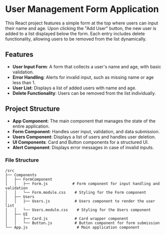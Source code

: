 # User Management Form Application

This React project features a simple form at the top where users can input their name and age. Upon clicking the "Add User" button, the new user is added to a list displayed below the form. Each entry includes delete functionality, allowing users to be removed from the list dynamically.

## Features

- **User Input Form**: A form that collects a user's name and age, with basic validation.
- **Error Handling**: Alerts for invalid input, such as missing name or age less than 1.
- **User List**: Displays a list of added users with name and age.
- **Delete Functionality**: Users can be removed from the list individually.

## Project Structure

- **App Component**: The main component that manages the state of the entire application.
- **Form Component**: Handles user input, validation, and data submission.
- **Users Component**: Displays a list of users and handles user deletion.
- **UI Components**: Card and Button components for a structured UI.
- **Alert Component**: Displays error messages in case of invalid inputs.

### File Structure

```plaintext
/src
├── Components
│   ├── FormComponent
│   │   ├── Form.js           # Form component for input handling and validation
│   │   └── Form.module.css    # Styling for the Form component
│   ├── Users
│   │   ├── Users.js           # Users component to render the user list
│   │   └── Users.module.css    # Styling for the Users component
│   ├── UI
│   │   ├── Card.js            # Card wrapper component
│   │   └── Button.js          # Button component for form submission
└── App.js                      # Main application component
